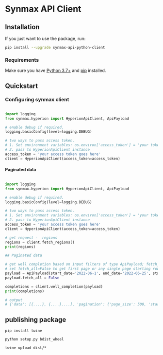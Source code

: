 # Synmax API Client

## Installation

If you just want to use the package, run:

```bash
pip install --upgrade synmax-api-python-client
```

### Requirements

Make sure you have [Python 3.7+](https://docs.python.org/3/) and [pip](https://pypi.org/project/pip/) installed.

## Quickstart

### Configuring synmax client

```python

import logging
from synmax.hyperion import HyperionApiClient, ApiPayload

# enable debug if required.
logging.basicConfig(level=logging.DEBUG)

# two ways to pass access token.
# 1. Set environment variables: os.environ['access_token'] = 'your token'
# 2. pass to HyperionApiClient instance
access_token = 'your access token goes here'
client = HyperionApiClient(access_token=access_token)

```

#### Paginated data

```python

import logging
from synmax.hyperion import HyperionApiClient, ApiPayload

# enable debug if required.
logging.basicConfig(level=logging.DEBUG)

# two ways to pass access token.
# 1. Set environment variables: os.environ['access_token'] = 'your token'
# 2. pass to HyperionApiClient instance
access_token = 'your access token goes here'
client = HyperionApiClient(access_token=access_token)

# get request -  regions
regions = client.fetch_regions()
print(regions)

## Paginated data

# get well completion based on input filters of type ApiPayload; fetch_all = True will paginate all of rows before returning result
# set fetch_all=False to get first page or any single page starting row with payload.pagination_start = <start row index, default to 0>
payload = ApiPayload(start_date='2022-06-1', end_date='2022-06-25', state_code='TX')
payload.fetch_all = False

completions = client.well_completion(payload)
print(completions)

# output 
# {'data': [{....}, {....}....], 'pagination': {'page_size': 500, 'start': 0, 'total_count': 250}}

```


## publishing package

```shell
pip install twine

python setup.py bdist_wheel 

twine upload dist/*



```